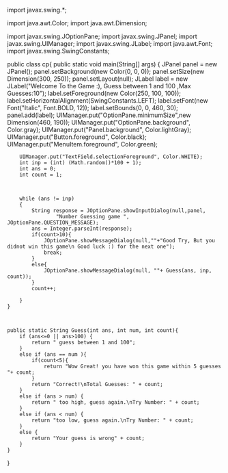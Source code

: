 
import javax.swing.*;




import java.awt.Color;
import java.awt.Dimension;



import javax.swing.JOptionPane;
import javax.swing.JPanel;
import javax.swing.UIManager;
import javax.swing.JLabel;
import java.awt.Font;
import javax.swing.SwingConstants;



public class cp{
    public static void main(String[] args) {
        JPanel panel = new JPanel();
        panel.setBackground(new Color(0, 0, 0));
        panel.setSize(new Dimension(300, 250));
        panel.setLayout(null);
        JLabel label = new JLabel("Welcome To the Game :), Guess between 1 and 100 ,Max Guesses:10");
        label.setForeground(new Color(250, 100, 100));
        label.setHorizontalAlignment(SwingConstants.LEFT);
        label.setFont(new Font("Italic", Font.BOLD, 12));
        label.setBounds(0, 0, 460, 30);
        panel.add(label);
        UIManager.put("OptionPane.minimumSize",new Dimension(460, 190));
        UIManager.put("OptionPane.background", Color.gray);
        UIManager.put("Panel.background", Color.lightGray);
        UIManager.put("Button.foreground", Color.black);
        UIManager.put("MenuItem.foreground", Color.green);

        UIManager.put("TextField.selectionForeground", Color.WHITE);
        int inp = (int) (Math.random()*100 + 1);
        int ans = 0;
        int count = 1;



        while (ans != inp)
        {
            String response = JOptionPane.showInputDialog(null,panel,
                    "Number Guessing game ",  JOptionPane.QUESTION_MESSAGE);
            ans = Integer.parseInt(response);
            if(count>10){
                JOptionPane.showMessageDialog(null,""+"Good Try, But you didnot win this game\n Good luck :) for the next one");
                break;
            }
            else{
                JOptionPane.showMessageDialog(null, ""+ Guess(ans, inp, count));
            }
            count++;

        }
    }



    public static String Guess(int ans, int num, int count){
        if (ans<=0 || ans>100) {
            return " guess between 1 and 100";
        }
        else if (ans == num ){
            if(count<5){
                return "Wow Great! you have won this game within 5 guesses "+ count;
            }
            return "Correct!\nTotal Guesses: " + count;
        }
        else if (ans > num) {
            return " too high, guess again.\nTry Number: " + count;
        }
        else if (ans < num) {
            return "too low, guess again.\nTry Number: " + count;
        }
        else {
            return "Your guess is wrong" + count;
        }
    }
}
